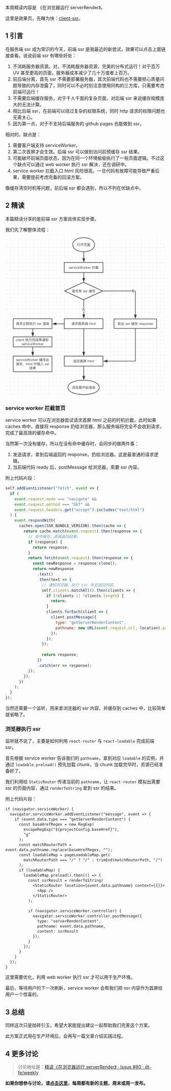 本周精读内容是 《在浏览器运行 serverRender》。

这里是效果页，先睹为快：[client-ssr](https://ascoders.github.io/client-ssr/)。

## 1 引言

在服务端 ssr 成为常识的今天，前端 ssr 是我最近的新尝试，效果可以点击上面链接查看。说说前端 ssr 有哪些好处：

1.  不消耗服务器资源。对，不消耗服务器资源，完美的分布式运行！对于百万 UV 甚至更高的页面，服务器成本减少了几十万或者上百万。
2.  前后端分离，首先 ssr 不需要部署服务器，其次前端代码也不需要担心质量问题导致的内存泄露了，同时可以不必时刻注意使用同构的三方库，只需要考虑前端可运行！
3.  不需要后端缓存服务，对于千人千面的复杂页面，对后端 ssr 来说缓存规模庞大的无法计算。
4.  相比后端 ssr，在前端可以绕过复杂的权限系统，同时 http 请求的权限问题也无需关心。
5.  因为第一点，对于不支持后端服务的 github pages 也能做到 ssr。

相对的，缺点是：

1.  需要客户端支持 serviceWorker。
2.  第二次首屏才会生效。后端 ssr 可以做到访问前预缓存 ssr 结果。
3.  可能破坏前端页面状态，因为在同一个环境偷偷执行了一些页面逻辑。不过这个缺点可以通过 web worker 执行 ssr 解决，还在调研中。
4.  service worker 拦截入口 html 风险很高，一旦代码有故障可能导致严重后果，需要提前考虑完备的回滚方案。

像缓存清空时机等问题，前后端 ssr 都会遇到，所以不列在优缺点中。

## 2 精读

本篇精读分享的是前端 ssr 方案具体实现步骤。

我们先了解整体流程：

![](./assets/54/ssr.png)

### service worker 拦截首页

service worker 可以在浏览器尝试请求首屏 html 之前的时机拦截，此时如果 caches 命中，直接将 response 扔给浏览器，那么服务端将完全不会收到请求，完成了最高效的缓存命中。

当然第一次没有缓存，所以在没有命中缓存时，会同步的做两件事：

1.  发送请求，拿到后端返回的 response，扔给浏览器。这是最普通的请求逻辑。
2.  当前端代码 ready 后，postMessage 给浏览器，索要 ssr 内容。

附上代码片段：

```javascript
self.addEventListener("fetch", event => {
  if (
    event.request.mode === "navigate" &&
    event.request.method === "GET" &&
    event.request.headers.get("accept").includes("text/html")
  ) {
    event.respondWith(
      caches.open(SSR_BUNDLE_VERSION).then(cache => {
        return cache.match(event.request).then(response => {
          // 命中缓存，直接返回结果。
          if (response) {
            return response;
          }
          return fetch(event.request).then(response => {
            const newResponse = response.clone();
            return newResponse
              .text()
              .then(text => {
                // 通知浏览器，执行 ssr 并且返回内容。
                self.clients.matchAll().then(clients => {
                  if (!clients || !clients.length) {
                    return;
                  }
                  clients.forEach(client => {
                    client.postMessage({
                      type: "getServerRenderContent",
                      pathname: new URL(event.request.url, location).pathname
                    });
                  });
                });

                return response;
              })
              .catch(err => response);
          });
        });
      })
    );
  }
});
```

当然还需要一个监听，用来拿浏览器的 ssr 内容，并缓存到 caches 中，比较简单就省略了。

### 浏览器执行 ssr

监听就不说了，主要是如何利用 `react-router` 与 `react-loadable` 完成前端 ssr。

首先根据 service worker 告诉我们的 `pathname`，拿到对应 `loadable` 的实例，并通过 `loadable.preload()` 预先加载 chunk，当 chunk 加载完毕时，资源已经准备好了。

我们利用给 `StaticRouter` 传递当前的 `pathname`，让 `react-router` 模拟出需要 ssr 的页面内容，通过 `renderToString` 拿到 ssr 的结果。

附上代码片段：

```tsx
if (navigator.serviceWorker) {
  navigator.serviceWorker.addEventListener("message", event => {
    if (event.data.type === "getServerRenderContent") {
      const baseHrefRegex = new RegExp(
        escapeRegExp("${projectConfig.baseHref}"),
        "g"
      );
      const matchRouterPath = event.data.pathname.replace(baseHrefRegex, "");
      const loadableMap = pageLoadableMap.get(
        matchRouterPath === "/" ? "/" : trimEnd(matchRouterPath, "/")
      );
      if (loadableMap) {
        loadableMap.preload().then(() => {
          const ssrResult = renderToString(
            <StaticRouter location={event.data.pathname} context={{}}>
              <App />
            </StaticRouter>
          );

          if (navigator.serviceWorker.controller) {
            navigator.serviceWorker.controller.postMessage({
              type: "serverRenderContent",
              pathname: event.data.pathname,
              content: ssrResult
            });
          }
        });
      }
    }
  });
}
```

这里需要优化，利用 web worker 执行 ssr 才可以用于生产环境。

最后，等待用户的下一次刷新，service worker 会帮我们把 ssr 内容作为首屏给用户一个惊喜的。

## 3 总结

同样这次只是抛砖引玉，希望大家能提出建议一起帮助我们完善这个方案。

此方案正式用在生产环境后，会再写一篇文章介绍实践过程。

## 4 更多讨论

> 讨论地址是：[精读《在浏览器运行 serverRender》 · Issue #80 · dt-fe/weekly](https://github.com/dt-fe/weekly/issues/80)

**如果你想参与讨论，请[点击这里](https://github.com/dt-fe/weekly)，每周都有新的主题，周末或周一发布。**
